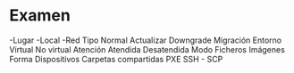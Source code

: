 # Examen

-Lugar
 -Local
 -Red
Tipo
	Normal
	Actualizar
	Downgrade
	Migración
Entorno
	Virtual
	No virtual
Atención
	Atendida
	Desatendida
Modo
	Ficheros
	Imágenes
Forma
	Dispositivos
	Carpetas compartidas
	PXE 
	SSH - SCP

